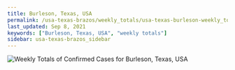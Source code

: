 ```yaml
---
title: Burleson, Texas, USA
permalink: /usa-texas-brazos/weekly_totals/usa-texas-burleson-weekly_totals.html
last_updated: Sep 8, 2021
keywords: ["Burleson, Texas, USA", "weekly totals"]
sidebar: usa-texas-brazos_sidebar
---
```


![Weekly Totals of Confirmed Cases for Burleson, Texas, USA](/covid_tracker/images/graphs/usa-texas-burleson-weekly_totals_graph.png)
